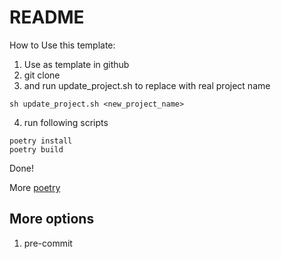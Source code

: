 # README



How to Use this template:

1. Use as template in github
2. git clone 
3. and run update_project.sh to replace with real project name
```shell
sh update_project.sh <new_project_name>
```
4. run following scripts
```shell
poetry install
poetry build
```

Done!

More [poetry](https://python-poetry.org/docs/)
## More options

1. pre-commit